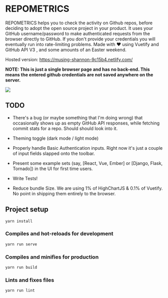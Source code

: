 # REPOMETRICS  

REPOMETRICS helps you to check the activity on Github repos, before deciding to adopt the open source project in your product.
It uses your GitHub username/password to make authenticated requests from the browser directly to GitHub. If you don't provide your credentials you will eventually run into rate-limiting problems. Made with ❤ using Vuetify and GitHub API V3 , and some amounts of an Easter weekend.

Hosted version: https://musing-shannon-9c15b4.netlify.com/

**NOTE: This is just a single browser page and has no back-end. This means the entered github credentials are not saved anywhere on the server.**

![](https://gitlab.com/joelewis/codemetrics/raw/master/screenshot.png)

## TODO

- There's a bug (or maybe something that I'm doing wrong) that occasionally shows up as empty GitHub API responses, while fetching commit stats for a repo. Should should look into it.

- Theming toggle (dark mode / light mode)

- Properly handle Basic Authentication inputs. Right now it's just a couple of input fields slapped onto the toolbar. 

- Present some example sets (say, [React, Vue, Ember] or [Django, Flask, Tornado]) in the UI for first time users.

- Write Tests!

- Reduce bundle Size. We are using 1% of HighChartJS & 0.1% of Vuetify. No point in shipping them entirely to the browser.

## Project setup
```
yarn install
```

### Compiles and hot-reloads for development
```
yarn run serve
```

### Compiles and minifies for production
```
yarn run build
```

### Lints and fixes files
```
yarn run lint
```
